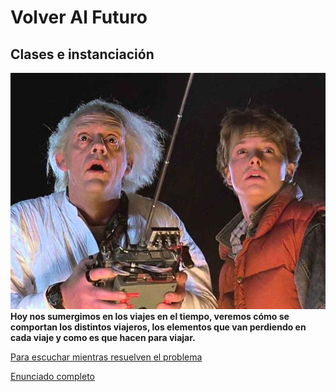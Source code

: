 # Volver Al Futuro

## Clases e instanciación

![](volverAlFuturo.jpg)
**Hoy nos sumergimos en los viajes en el tiempo, veremos cómo se comportan los distintos viajeros, los elementos que van perdiendo en cada viaje y como es que hacen para viajar.**


[Para escuchar mientras resuelven el problema](https://open.spotify.com/playlist/7sXTwC7UZe4DptQrwi9qgL)


[Enunciado completo](https://docs.google.com/document/d/1aQzO3qtmF8J-_GJ3HDyGmHIb8UBxDsm3ZRw0nw3cVvE/edit)
